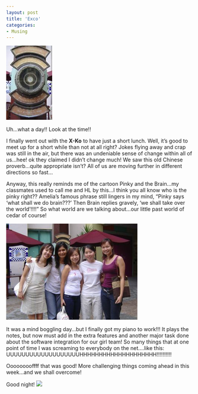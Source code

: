 ```yaml
---
layout: post
title: 'Exco'
categories:
- Musing
---
```


![](/img/pro.jpg)

Uh…what a day!! Look at the time!!

I finally went out with the **X-Ko** to have just a short lunch. Well, it’s good to meet up for a short while than not at all right? Jokes flying away and crap was still in the air, but there was an undeniable sense of change within all of us…hee! ok they claimed I didn’t change much! We saw this old Chinese proverb…quite appropriate isn’t? All of us are moving further in different directions so fast…

Anyway, this really reminds me of the cartoon Pinky and the Brain…my classmates used to call me and HL by this…I think you all know who is the pinky right?? Amelia’s famous phrase still lingers in my mind, “Pinky says ‘what shall we do brain???’ Then Brain replies gravely, ‘we shall take over the world’!!!!” So what world are we talking about…our little past world of cedar of course!

![](/img/exco11.jpg)

It was a mind boggling day…but I finally got my piano to work!!! It plays the notes, but now must add in the extra features and another major task done about the software integration for our girl team! So many things that at one point of time I was screaming to everybody on the net….like this: UUUUUUUUUUUUUUUUUUUHHHHHHHHHHHHHHHHHHHH!!!!!!!!!!

Ooooooooffff that was good! More challenging things coming ahead in this week…and we shall overcome!

Good night! ![](http://www.clicksmilies.com/s0105/aetsch/cheeky-smiley-004.gif)
